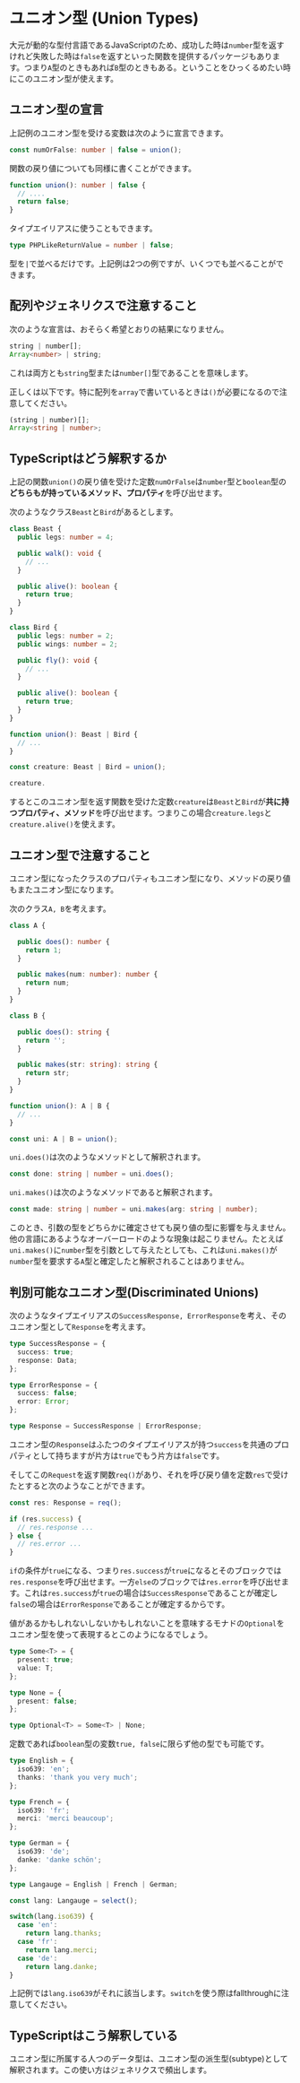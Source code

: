 # ユニオン型 \(Union Types\)

大元が動的な型付言語であるJavaScriptのため、成功した時は`number`型を返すけれど失敗した時は`false`を返すといった関数を提供するパッケージもあります。つまり`A`型のときもあれば`B`型のときもある。ということをひっくるめたい時にこのユニオン型が使えます。

## ユニオン型の宣言

上記例のユニオン型を受ける変数は次のように宣言できます。

```typescript
const numOrFalse: number | false = union();
```

関数の戻り値についても同様に書くことができます。

```typescript
function union(): number | false {
  // ....
  return false;
}
```

タイプエイリアスに使うこともできます。

```typescript
type PHPLikeReturnValue = number | false;
```

型を`|`で並べるだけです。上記例は2つの例ですが、いくつでも並べることができます。

## 配列やジェネリクスで注意すること

次のような宣言は、おそらく希望とおりの結果になりません。

```typescript
string | number[];
Array<number> | string;
```

これは両方とも`string`型または`number[]`型であることを意味します。

正しくは以下です。特に配列を`array`で書いているときは`()`が必要になるので注意してください。

```typescript
(string | number)[];
Array<string | number>;
```

## TypeScriptはどう解釈するか

上記の関数`union()`の戻り値を受けた定数`numOrFalse`は`number`型と`boolean`型の**どちらもが持っているメソッド、プロパティ**を呼び出せます。

次のようなクラス`Beast`と`Bird`があるとします。

```typescript
class Beast {
  public legs: number = 4;

  public walk(): void {
    // ...
  }

  public alive(): boolean {
    return true;
  }
}

class Bird {
  public legs: number = 2;
  public wings: number = 2;

  public fly(): void {
    // ...
  }

  public alive(): boolean {
    return true;
  }
}

function union(): Beast | Bird {
  // ...
}

const creature: Beast | Bird = union();

creature.
```

するとこのユニオン型を返す関数を受けた定数`creature`は`Beast`と`Bird`が**共に持つプロパティ、メソッド**を呼び出せます。つまりこの場合`creature.legs`と`creature.alive()`を使えます。

## ユニオン型で注意すること

ユニオン型になったクラスのプロパティもユニオン型になり、メソッドの戻り値もまたユニオン型になります。

次のクラス`A, B`を考えます。

```typescript
class A {

  public does(): number {
    return 1;
  }

  public makes(num: number): number {
    return num;
  }
}

class B {

  public does(): string {
    return '';
  }

  public makes(str: string): string {
    return str;
  }
}

function union(): A | B {
  // ...
}

const uni: A | B = union();
```

`uni.does()`は次のようなメソッドとして解釈されます。

```typescript
const done: string | number = uni.does();
```

`uni.makes()`は次のようなメソッドであると解釈されます。

```typescript
const made: string | number = uni.makes(arg: string | number);
```

このとき、引数の型をどちらかに確定させても戻り値の型に影響を与えません。他の言語にあるようなオーバーロードのような現象は起こりません。たとえば`uni.makes()`に`number`型を引数として与えたとしても、これは`uni.makes()`が`number`型を要求する`A`型と確定したと解釈されることはありません。

## 判別可能なユニオン型\(Discriminated Unions\)

次のようなタイプエイリアスの`SuccessResponse, ErrorResponse`を考え、そのユニオン型として`Response`を考えます。

```typescript
type SuccessResponse = {
  success: true;
  response: Data;
};

type ErrorResponse = {
  success: false;
  error: Error;
};

type Response = SuccessResponse | ErrorResponse;
```

ユニオン型の`Response`はふたつのタイプエイリアスが持つ`success`を共通のプロパティとして持ちますが片方は`true`でもう片方は`false`です。

そしてこの`Request`を返す関数`req()`があり、それを呼び戻り値を定数`res`で受けたとすると次のようなことができます。

```typescript
const res: Response = req();

if (res.success) {
  // res.response ...
} else {
  // res.error ...
}
```

`if`の条件が`true`になる、つまり`res.success`が`true`になるとそのブロックでは`res.response`を呼び出せます。一方`else`のブロックでは`res.error`を呼び出せます。これは`res.success`が`true`の場合は`SuccessResponse`であることが確定し`false`の場合は`ErrorResponse`であることが確定するからです。

値があるかもしれないしないかもしれないことを意味するモナドの`Optional`をユニオン型を使って表現するとこのようになるでしょう。

```typescript
type Some<T> = {
  present: true;
  value: T;
};

type None = {
  present: false;
};

type Optional<T> = Some<T> | None;
```

定数であれば`boolean`型の変数`true, false`に限らず他の型でも可能です。

```typescript
type English = {
  iso639: 'en';
  thanks: 'thank you very much';
};

type French = {
  iso639: 'fr';
  merci: 'merci beaucoup';
};

type German = {
  iso639: 'de';
  danke: 'danke schön';
};

type Langauge = English | French | German;

const lang: Langauge = select();

switch(lang.iso639) {
  case 'en':
    return lang.thanks;
  case 'fr':
    return lang.merci;
  case 'de':
    return lang.danke;
}
```

上記例では`lang.iso639`がそれに該当します。`switch`を使う際はfallthroughに注意してください。

## TypeScriptはこう解釈している

ユニオン型に所属する人つのデータ型は、ユニオン型の派生型\(subtype\)として解釈されます。この使い方はジェネリクスで頻出します。

